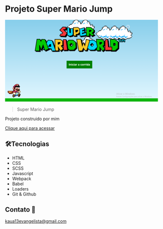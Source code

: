# Projeto Super Mario Jump

![preview](./.github/Preview.png)

> Super Mario Jump

Projeto construido por mim

[Clique aqui para acessar](https://spectacular-tulumba-ff58eb.netlify.app/)

## 🛠️Tecnologias

- HTML
- CSS
- SCSS
- Javascript
- Webpack
- Babel
- Loaders
- Git & Github

## Contato 📲

kaua13evangelista@gmail.com
